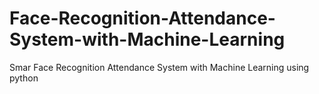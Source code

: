 # Face-Recognition-Attendance-System-with-Machine-Learning
Smar Face Recognition Attendance System with Machine Learning using python
